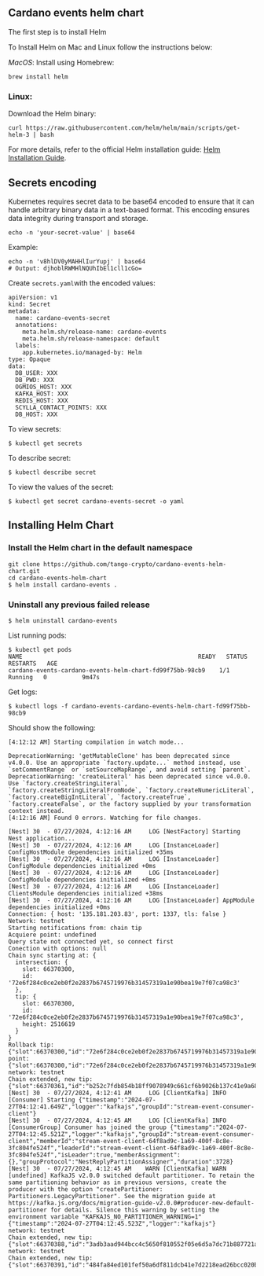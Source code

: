 ## Cardano events helm chart

The first step is to install Helm 

To Install Helm on Mac and Linux follow the instructions below:

*MacOS*:
Install using Homebrew:
```
brew install helm
```
### Linux:
Download the Helm binary:
```
curl https://raw.githubusercontent.com/helm/helm/main/scripts/get-helm-3 | bash
```
For more details, refer to the official Helm installation guide: <a href="https://helm.sh/docs/intro/install/" target="_blank">Helm Installation Guide</a>.


## Secrets encoding
Kubernetes requires secret data to be base64 encoded to ensure that it can handle arbitrary binary data in a text-based format. This encoding ensures data integrity during transport and storage.

```
echo -n 'your-secret-value' | base64
```

Example:
```
echo -n 'v8hlDV0yMAHHlIurYupj' | base64
# Output: djhoblRWMHlNQUhIbEl1cll1cGo=
```

Create `secrets.yaml`with the encoded values:
```
apiVersion: v1
kind: Secret
metadata:
  name: cardano-events-secret
  annotations:
    meta.helm.sh/release-name: cardano-events
    meta.helm.sh/release-namespace: default
  labels:
    app.kubernetes.io/managed-by: Helm
type: Opaque
data:
  DB_USER: XXX
  DB_PWD: XXX
  OGMIOS_HOST: XXX
  KAFKA_HOST: XXX
  REDIS_HOST: XXX
  SCYLLA_CONTACT_POINTS: XXX
  DB_HOST: XXX
```
To view secrets:   
```
$ kubectl get secrets
```
    
To describe secret:
```
$ kubectl describe secret
```
    
To view the values of the secret:
``` 
$ kubectl get secret cardano-events-secret -o yaml
```

## Installing Helm Chart

### Install the Helm chart in the default namespace
```
git clone https://github.com/tango-crypto/cardano-events-helm-chart.git
cd cardano-events-helm-chart
$ helm install cardano-events .
``````

### Uninstall any previous failed release
```
$ helm uninstall cardano-events
```

List running pods:
``````
$ kubectl get pods
NAME                                                  READY   STATUS    RESTARTS   AGE
cardano-events-cardano-events-helm-chart-fd99f75bb-98cb9    1/1     Running   0          9m47s
``````

Get logs:
```
$ kubectl logs -f cardano-events-cardano-events-helm-chart-fd99f75bb-98cb9 
```
Should show the following: 
```
[4:12:12 AM] Starting compilation in watch mode...

DeprecationWarning: 'getMutableClone' has been deprecated since v4.0.0. Use an appropriate `factory.update...` method instead, use `setCommentRange` or `setSourceMapRange`, and avoid setting `parent`.
DeprecationWarning: 'createLiteral' has been deprecated since v4.0.0. Use `factory.createStringLiteral`, `factory.createStringLiteralFromNode`, `factory.createNumericLiteral`, `factory.createBigIntLiteral`, `factory.createTrue`, `factory.createFalse`, or the factory supplied by your transformation context instead.
[4:12:16 AM] Found 0 errors. Watching for file changes.

[Nest] 30  - 07/27/2024, 4:12:16 AM     LOG [NestFactory] Starting Nest application...
[Nest] 30  - 07/27/2024, 4:12:16 AM     LOG [InstanceLoader] ConfigHostModule dependencies initialized +35ms
[Nest] 30  - 07/27/2024, 4:12:16 AM     LOG [InstanceLoader] ConfigModule dependencies initialized +0ms
[Nest] 30  - 07/27/2024, 4:12:16 AM     LOG [InstanceLoader] ConfigModule dependencies initialized +0ms
[Nest] 30  - 07/27/2024, 4:12:16 AM     LOG [InstanceLoader] ClientsModule dependencies initialized +38ms
[Nest] 30  - 07/27/2024, 4:12:16 AM     LOG [InstanceLoader] AppModule dependencies initialized +0ms
Connection: { host: '135.181.203.83', port: 1337, tls: false }
Network: testnet
Starting notifications from: chain tip
Acquiere point: undefined
Query state not connected yet, so connect first
Conection with options: null
Chain sync starting at: {
  intersection: {
    slot: 66370300,
    id: '72e6f284c0ce2eb0f2e2837b6745719976b31457319a1e90bea19e7f07ca98c3'
  },
  tip: {
    slot: 66370300,
    id: '72e6f284c0ce2eb0f2e2837b6745719976b31457319a1e90bea19e7f07ca98c3',
    height: 2516619
  }
}
Rollback tip: {"slot":66370300,"id":"72e6f284c0ce2eb0f2e2837b6745719976b31457319a1e90bea19e7f07ca98c3","height":2516619}, point: {"slot":66370300,"id":"72e6f284c0ce2eb0f2e2837b6745719976b31457319a1e90bea19e7f07ca98c3"}
network: testnet
Chain extended, new tip: {"slot":66370361,"id":"b252c7fdb854b18ff9078949c661cf6b9026b137c41e9a6885105bf419e847b3","height":2516620}
[Nest] 30  - 07/27/2024, 4:12:41 AM     LOG [ClientKafka] INFO [Consumer] Starting {"timestamp":"2024-07-27T04:12:41.649Z","logger":"kafkajs","groupId":"stream-event-consumer-client"}
[Nest] 30  - 07/27/2024, 4:12:45 AM     LOG [ClientKafka] INFO [ConsumerGroup] Consumer has joined the group {"timestamp":"2024-07-27T04:12:45.521Z","logger":"kafkajs","groupId":"stream-event-consumer-client","memberId":"stream-event-client-64f8ad9c-1a69-400f-8c8e-3fc804fe524f","leaderId":"stream-event-client-64f8ad9c-1a69-400f-8c8e-3fc804fe524f","isLeader":true,"memberAssignment":{},"groupProtocol":"NestReplyPartitionAssigner","duration":3728}
[Nest] 30  - 07/27/2024, 4:12:45 AM    WARN [ClientKafka] WARN [undefined] KafkaJS v2.0.0 switched default partitioner. To retain the same partitioning behavior as in previous versions, create the producer with the option "createPartitioner: Partitioners.LegacyPartitioner". See the migration guide at https://kafka.js.org/docs/migration-guide-v2.0.0#producer-new-default-partitioner for details. Silence this warning by setting the environment variable "KAFKAJS_NO_PARTITIONER_WARNING=1" {"timestamp":"2024-07-27T04:12:45.523Z","logger":"kafkajs"}
network: testnet
Chain extended, new tip: {"slot":66370388,"id":"3adb3aad944bcc4c5650f810552f05e6d5a7dc71b887721a21fbed9984ec5467","height":2516621}
network: testnet
Chain extended, new tip: {"slot":66370391,"id":"484fa84ed101fef50a6df811dcb41e7d2218ead26bcc020ba31599ca59bb13bc","height":2516622}
```
